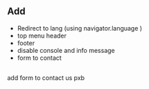 ## Add

- Redirect to lang (using navigator.language )
- top menu header
- footer
- disable console and info message
- form to contact

##

add form to contact us pxb
